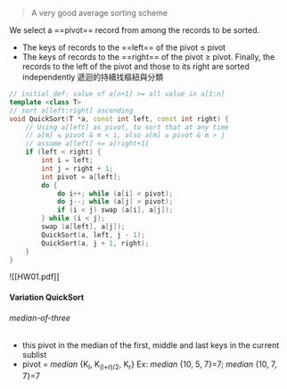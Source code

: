 > A very good average sorting scheme

We select a ==pivot== record from among the records to be sorted.
* The keys of records to the ==left== of the pivot $\leq$ pivot 
* The keys of records to the ==right== of the pivot $\geq$ pivot.
Finally, the records to the left of the pivot and those to its right are sorted independently
遞迴的持續找樞紐與分類
```cpp
// initial def: value of a[n+1] >= all value in a[1:n]
template <class T>
// sort a[left:right] ascending
void QuickSort(T *a, const int left, const int right) {
	// Using a[left] as pivot, to sort that at any time
	// a[m] ≤ pivot & m < i, also a[m] ≥ pivot & m > j
	// assume a[left] <= a[right+1]
	if (left < right) {
		int i = left;
		int j = right + 1;
		int pivot = a[left];
		do {
			do i++; while (a[i] < pivot);
			do j--; while (a[j] > pivot);
			if (i < j) swap (a[i], a[j]);
		} while (i < j);
		swap (a[left], a[j]);
		QuickSort(a, left, j - 1);
		QuickSort(a, j + 1, right);
	}
}
```
![[HW01.pdf]]

#### Variation QuickSort
###### median-of-three
*  this pivot in the median of the first, middle and last keys in the current sublist
* pivot = *median* {K<sub>l</sub>, K<sub>(l+r)/2</sub>, K<sub>r</sub>}
  Ex: *median* {10, 5, 7}=7; *median* {10, 7, 7}=7